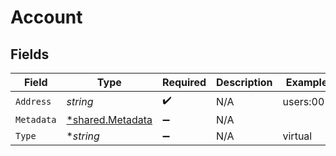 # Account


## Fields

| Field                                                      | Type                                                       | Required                                                   | Description                                                | Example                                                    |
| ---------------------------------------------------------- | ---------------------------------------------------------- | ---------------------------------------------------------- | ---------------------------------------------------------- | ---------------------------------------------------------- |
| `Address`                                                  | *string*                                                   | :heavy_check_mark:                                         | N/A                                                        | users:001                                                  |
| `Metadata`                                                 | [*shared.Metadata](../../../pkg/models/shared/metadata.md) | :heavy_minus_sign:                                         | N/A                                                        |                                                            |
| `Type`                                                     | **string*                                                  | :heavy_minus_sign:                                         | N/A                                                        | virtual                                                    |
